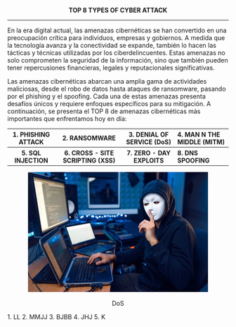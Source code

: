 
**<p align="center">TOP 8 TYPES OF CYBER ATTACK</p>**

-------
En la era digital actual, las amenazas cibernéticas se han convertido en una preocupación crítica para individuos, empresas y gobiernos. A medida que la tecnología avanza y la conectividad se expande, también lo hacen las tácticas y técnicas utilizadas por los ciberdelincuentes. Estas amenazas no solo comprometen la seguridad de la información, sino que también pueden tener repercusiones financieras, legales y reputacionales significativas.

Las amenazas cibernéticas abarcan una amplia gama de actividades maliciosas, desde el robo de datos hasta ataques de ransomware, pasando por el phishing y el spoofing. Cada una de estas amenazas presenta desafíos únicos y requiere enfoques específicos para su mitigación. A continuación, se presenta el TOP 8 de amenazas cibernéticas más importantes que enfrentamos hoy en día:

<table>
<thead>
<tr>
<th>1. PHISHING ATTACK</th>
<th>2. RANSOMWARE</th>
<th>3. DENIAL OF SERVICE (DoS)</th>
<th style="text-align: left">4. MAN N THE MIDDLE (MITM)</th>
</tr>
</thead>
<tbody>
<tr>
<th>5. SQL INJECTION</th>
<th>6. CROSS - SITE SCRIPTING (XSS)</th>
<th>7. ZERO - DAY EXPLOITS</th>
<th style="text-align: left">8. DNS SPOOFING</th>
</tr>
</tbody>
</table>

<p align="center">
  <img src="IMAGENES/DOS.jpg">
</p>
<p align="center"> DoS </p>
1. LL
2. MMJJ
3. BJBB
4. JHJ
5. K
